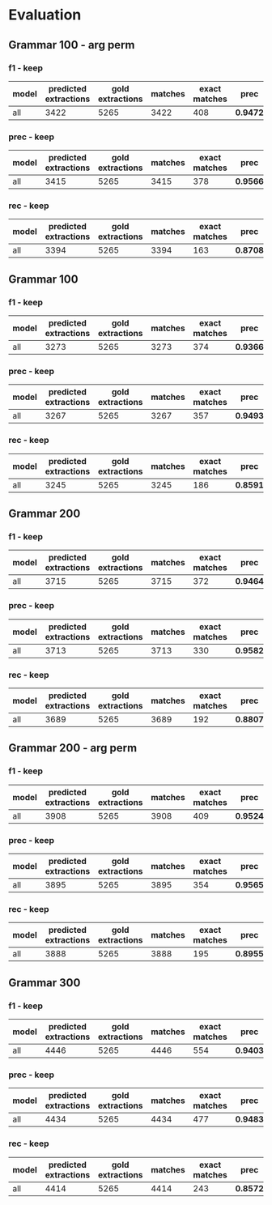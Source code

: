 # Evaluation
## Grammar 100 - arg perm
### f1 - keep

|  model | predicted extractions | gold extractions | matches | exact matches | prec | rec | F1 |
|-------------- | -------------- | -------------- | -------------- | -------------- | -------------- | -------------- | -------------- | 
| all | 3422 | 5265 | 3422 | 408 | **0.9472** | **0.3784** | **0.5408** | 


### prec - keep

|  model | predicted extractions | gold extractions | matches | exact matches | prec | rec | F1 |
|-------------- | -------------- | -------------- | -------------- | -------------- | -------------- | -------------- | -------------- | 
| all | 3415 | 5265 | 3415 | 378 | **0.9566** | **0.3519** | **0.5145** | 


### rec - keep

|  model | predicted extractions | gold extractions | matches | exact matches | prec | rec | F1 |
|-------------- | -------------- | -------------- | -------------- | -------------- | -------------- | -------------- | -------------- | 
| all | 3394 | 5265 | 3394 | 163 | **0.8708** | **0.3764** | **0.5256** | 


## Grammar 100
### f1 - keep

|  model | predicted extractions | gold extractions | matches | exact matches | prec | rec | F1 |
|-------------- | -------------- | -------------- | -------------- | -------------- | -------------- | -------------- | -------------- | 
| all | 3273 | 5265 | 3273 | 374 | **0.9366** | **0.3388** | **0.4976** | 


### prec - keep

|  model | predicted extractions | gold extractions | matches | exact matches | prec | rec | F1 |
|-------------- | -------------- | -------------- | -------------- | -------------- | -------------- | -------------- | -------------- | 
| all | 3267 | 5265 | 3267 | 357 | **0.9493** | **0.3194** | **0.4780** | 


### rec - keep

|  model | predicted extractions | gold extractions | matches | exact matches | prec | rec | F1 |
|-------------- | -------------- | -------------- | -------------- | -------------- | -------------- | -------------- | -------------- | 
| all | 3245 | 5265 | 3245 | 186 | **0.8591** | **0.3370** | **0.4841** | 


## Grammar 200
### f1 - keep

|  model | predicted extractions | gold extractions | matches | exact matches | prec | rec | F1 |
|-------------- | -------------- | -------------- | -------------- | -------------- | -------------- | -------------- | -------------- | 
| all | 3715 | 5265 | 3715 | 372 | **0.9464** | **0.3252** | **0.4841** | 


### prec - keep

|  model | predicted extractions | gold extractions | matches | exact matches | prec | rec | F1 |
|-------------- | -------------- | -------------- | -------------- | -------------- | -------------- | -------------- | -------------- | 
| all | 3713 | 5265 | 3713 | 330 | **0.9582** | **0.3027** | **0.4601** | 


### rec - keep

|  model | predicted extractions | gold extractions | matches | exact matches | prec | rec | F1 |
|-------------- | -------------- | -------------- | -------------- | -------------- | -------------- | -------------- | -------------- | 
| all | 3689 | 5265 | 3689 | 192 | **0.8807** | **0.3229** | **0.4726** | 


## Grammar 200 - arg perm
### f1 - keep

|  model | predicted extractions | gold extractions | matches | exact matches | prec | rec | F1 |
|-------------- | -------------- | -------------- | -------------- | -------------- | -------------- | -------------- | -------------- | 
| all | 3908 | 5265 | 3908 | 409 | **0.9524** | **0.3608** | **0.5234** | 


### prec - keep

|  model | predicted extractions | gold extractions | matches | exact matches | prec | rec | F1 |
|-------------- | -------------- | -------------- | -------------- | -------------- | -------------- | -------------- | -------------- | 
| all | 3895 | 5265 | 3895 | 354 | **0.9565** | **0.3293** | **0.4899** | 


### rec - keep

|  model | predicted extractions | gold extractions | matches | exact matches | prec | rec | F1 |
|-------------- | -------------- | -------------- | -------------- | -------------- | -------------- | -------------- | -------------- | 
| all | 3888 | 5265 | 3888 | 195 | **0.8955** | **0.3598** | **0.5134** | 


## Grammar 300
### f1 - keep

|  model | predicted extractions | gold extractions | matches | exact matches | prec | rec | F1 |
|-------------- | -------------- | -------------- | -------------- | -------------- | -------------- | -------------- | -------------- | 
| all | 4446 | 5265 | 4446 | 554 | **0.9403** | **0.4480** | **0.6069** | 


### prec - keep

|  model | predicted extractions | gold extractions | matches | exact matches | prec | rec | F1 |
|-------------- | -------------- | -------------- | -------------- | -------------- | -------------- | -------------- | -------------- | 
| all | 4434 | 5265 | 4434 | 477 | **0.9483** | **0.4135** | **0.5759** | 


### rec - keep

|  model | predicted extractions | gold extractions | matches | exact matches | prec | rec | F1 |
|-------------- | -------------- | -------------- | -------------- | -------------- | -------------- | -------------- | -------------- | 
| all | 4414 | 5265 | 4414 | 243 | **0.8572** | **0.4450** | **0.5859** | 


